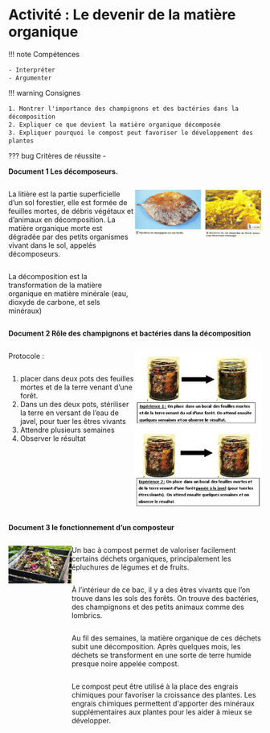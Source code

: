 # Activité : Le devenir de la matière organique

!!! note Compétences

    - Interpréter 
    - Argumenter

!!! warning Consignes

    1. Montrer l'importance des champignons et des bactéries dans la décomposition
    2. Expliquer ce que devient la matière organique décomposée
    3. Expliquer pourquoi le compost peut favoriser le développement des plantes
    
??? bug Critères de réussite
    - 




**Document 1 Les décomposeurs.**

<div markdown style="display:flex; flex-direction:row";>
<div markdown style="display:flex; flex: 1 1 0;flex-direction:column";>


La litière est la partie superficielle d’un sol forestier, elle est formée de feuilles mortes, de débris végétaux et d’animaux en décomposition.
La matière organique morte est dégradée par des petits organismes vivant dans le sol, appelés décomposeurs.

La décomposition est la transformation de la matière organique en matière minérale (eau, dioxyde de carbone, et sels minéraux)
</div>

<div markdown style="display:flex; flex: 1 1 0;flex-direction:row";>

![](pictures/photoDecomposeurs.png)


</div>
</div>

**Document 2 Rôle des champignons et bactéries dans la décomposition**

<div markdown style="display:flex; flex-direction:row";>
<div markdown style="display:flex; flex: 1 1 0;flex-direction:column";>

Protocole : 

1. placer dans deux pots des feuilles mortes et de la terre venant d’une forêt.
2. Dans un des deux pots, stériliser la terre en versant de l’eau de javel, pour tuer les êtres vivants
3. Attendre plusieurs semaines
4. Observer le résultat
</div>

<div markdown style="display:flex; flex: 1 1 0;flex-direction:row";>

![](pictures/expDecomposition.png)




</div>
</div>

**Document 3 le fonctionnement d’un composteur**

<div markdown style="display:flex; flex-direction:row";>
<div markdown style="display:flex; flex: 1 1 0;flex-direction:column";>


![](pictures/photoCompost.png)
</div>

<div markdown style="display:flex; flex: 3 1 0;flex-direction:column";>

Un bac à compost permet de valoriser facilement certains déchets organiques, principalement les épluchures de légumes et de fruits.

À l’intérieur de ce bac, il y a des êtres vivants que l’on trouve dans les sols des forêts. On trouve des bactéries, des champignons et des petits animaux comme des lombrics.

Au fil des semaines, la matière organique de ces déchets subit une décomposition.
Après quelques mois, les déchets se transforment en une sorte de terre humide presque noire appelée compost.

Le compost peut être utilisé à la place des engrais chimiques pour favoriser la croissance des plantes.
Les engrais chimiques permettent d'apporter des minéraux supplémentaires aux plantes pour les aider à mieux se développer.

</div>
</div>

